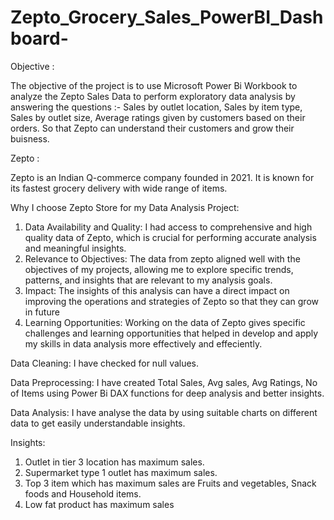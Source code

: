 # Zepto_Grocery_Sales_PowerBI_Dashboard-

Objective : 

The objective of the project is to use Microsoft Power Bi Workbook to analyze the Zepto Sales  Data  to perform exploratory data analysis by answering the questions :- Sales by outlet location, Sales by item type, Sales by outlet size, Average ratings given by customers based on their orders. So that Zepto can understand their customers and grow their buisness.


Zepto :

Zepto is an Indian Q-commerce company founded in 2021. It is known for its fastest grocery delivery with wide range of items.

Why I choose Zepto Store for my Data Analysis Project:

   1. Data Availability and Quality: I had access to comprehensive and high quality data of Zepto, which is crucial for performing accurate analysis and meaningful insights.
   2. Relevance to Objectives: The data from zepto aligned well with the objectives of my projects, allowing me to explore specific trends, patterns, and insights that are relevant to my 
      analysis goals.
   3. Impact: The insights of this analysis can have a direct impact on improving the operations and strategies of Zepto so that they can grow in future
   4. Learning Opportunities: Working on the data of Zepto gives specific challenges and learning opportunities that helped in develop and apply my skills in data analysis more effectively and effeciently.
      
Data Cleaning: I have checked for null values.

Data Preprocessing: I have created Total Sales, Avg sales, Avg Ratings, No of Items using Power Bi DAX functions for deep analysis and better insights.

Data Analysis: I have analyse the data by using suitable charts on different data to get easily understandable insights.

Insights:
  1. Outlet in tier 3 location has maximum sales.
  2. Supermarket type 1 outlet has maximum sales.
  3. Top 3 item which has maximum sales are Fruits and vegetables, Snack foods and Household items.
  4. Low fat product has maximum sales 
